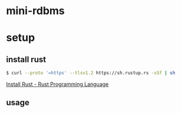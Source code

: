 # mini-rdbms

# setup

## install rust
```bash
$ curl --proto '=https' --tlsv1.2 https://sh.rustup.rs -sSf | sh
```

[Install Rust - Rust Programming Language](https://www.rust-lang.org/tools/install)

## usage
